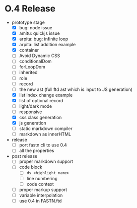# O.4 Release

- prototype stage
  - [x] bug: node issue
  - [x] amitu: quickjs issue
  - [x] arpita: bug: infinite loop
  - [x] arpita: list addition example
  - [x] container
  - [ ] Avoid Dynamic CSS
  - [ ] conditionalDom
  - [ ] forLoopDom
  - [ ] inherited
  - [ ] role
  - [ ] record
  - [ ] the new ast (full ftd ast which is input to JS generation)
  - [x] list index change example
  - [x] list of optional record
  - [ ] light/dark mode
  - [ ] responsive
  - [x] css class generation
  - [x] js generation
  - [ ] static markdown compiler
  - [ ] markdown as innerHTML
- release
  - [ ] port fastn cli to use 0.4
  - [ ] all the properties
- post release
  - [ ] proper markdown support
  - [ ] code block
    - [ ] `ds_<highlight_name>`
    - [ ] line numbering
    - [ ] code context
  - [ ] proper markup support
  - [ ] variable interpolation
  - [ ] use 0.4 in FASTN.ftd
